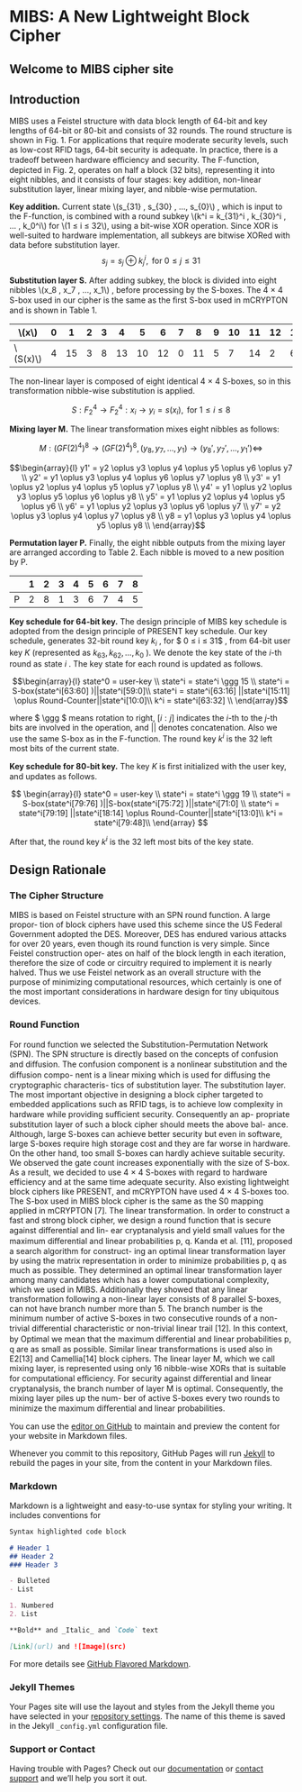 <script type="text/x-mathjax-config">
MathJax.Hub.Config({
  tex2jax: {inlineMath: [['$','$'], ['\\(','\\)']]}
});
</script>
<script type="text/javascript" async
  src="https://cdnjs.cloudflare.com/ajax/libs/mathjax/2.7.2/MathJax.js?config=TeX-MML-AM_CHTML">
</script>

# MIBS: A New Lightweight Block Cipher
## Welcome to MIBS cipher site

## Introduction

MIBS uses a Feistel structure with data block length of 64-bit and key lengths of 64-bit or 80-bit and consists of 32 rounds. The round structure is shown in Fig. 1. For applications that require moderate security levels, such as low-cost RFID tags, 64-bit security is adequate. In practice, there is a tradeoﬀ between hardware eﬃciency and security. The F-function, depicted in Fig. 2, operates on half a block (32 bits), representing it into eight nibbles, and it consists of four stages: key addition, non-linear substitution layer, linear mixing layer, and nibble-wise permutation.


**Key addition.** Current state \\(s_{31} , s_{30} , ..., s_{0}\\) , which is input to the F-function, is combined with a round subkey \\(k^i = k_{31}^i , k_{30}^i , ... , k_0^i\\) for \\(1 ≤ i ≤ 32\\), using a bit-wise XOR operation. Since XOR is well-suited to hardware implementation, all subkeys are bitwise XORed with data before substitution layer. 
       $$s_j = s_j \oplus k_j^i , \mbox{ for } 0 ≤ j ≤ 31$$

**Substitution layer S.** After adding subkey, the block is divided into eight nibbles \\(x_8 , x_7 , ..., x_1\\) , before processing by the S-boxes. The 4 × 4 S-box used in our cipher is the same as the ﬁrst S-box used in mCRYPTON and is shown in Table 1. 

| \\(x\\)    | 0 | 1  | 2 | 3 | 4  | 5  | 6  | 7 | 8  | 9 | 10 | 11 | 12 | 13 | 14 | 15 |
|------------|---|----|---|---|----|----|----|---|----|---|----|----|----|----|----|----|
| \\(S(x)\\) | 4 | 15 | 3 | 8 | 13 | 10 | 12 | 0 | 11 | 5 | 7  | 14 | 2  | 6  | 1  | 9  |


The non-linear layer is composed of eight identical 4 × 4 S-boxes, so in this transformation nibble-wise substitution is applied. 

$$S : F_2^4 → F_2^4 : x_i → y_i = s(x_i) , \mbox{ for } 1 ≤ i ≤ 8$$ 

**Mixing layer M.** The linear transformation mixes eight nibbles as follows: 

$$M : (GF(2)^4)^8 → (GF(2)^4)^8 , (y_8 , y_7 , . . . , y_1 ) → (y_8' , y_7' , . . . , y_1' ) ⇔$$

$$\begin{array}{l}
y1' = y2 \oplus y3 \oplus y4 \oplus y5 \oplus y6 \oplus y7 \\
y2' = y1 \oplus y3 \oplus y4 \oplus y6 \oplus y7 \oplus y8 \\
y3' = y1 \oplus y2 \oplus y4 \oplus y5 \oplus y7 \oplus y8 \\
y4' = y1 \oplus y2 \oplus y3 \oplus y5 \oplus y6 \oplus y8 \\
y5' = y1 \oplus y2 \oplus y4 \oplus y5 \oplus y6 \\
y6' = y1 \oplus y2 \oplus y3 \oplus y6 \oplus y7 \\
y7' = y2 \oplus y3 \oplus y4 \oplus y7 \oplus y8 \\
y8 = y1 \oplus y3 \oplus y4 \oplus y5 \oplus y8 \\
\end{array}$$

  **Permutation layer P.** Finally, the eight nibble outputs from the mixing layer are arranged according to Table 2. Each nibble is moved to a new position by P. 

|     | 1 | 2 | 3 | 4 | 5 | 6 | 7 | 8 |
|-----|---|---|---|---|---|---|---|---|
| P   | 2 | 8 | 1 | 3 | 6 | 7 | 4 | 5 |


**Key schedule for 64-bit key.** The design principle of MIBS key schedule is adopted from the design principle of PRESENT key schedule. Our key schedule, generates 32-bit round key $k_i$ , for $ 0 ≤ i ≤ 31$ , from 64-bit user key $K$ (represented as $k_{63} , k_{62} , ..., k_0$ ). We denote the key state of the $i$-th round as state $i$ . The key state for each round is updated as follows. 

$$\begin{array}{l}
state^0 = user-key \\
state^i = state^i \ggg 15 \\
state^i = S-box(state^i[63:60] )||state^i[59:0]\\
state^i = state^i[63:16] ||state^i[15:11] \oplus Round-Counter||state^i[10:0]\\
k^i = state^i[63:32] \\
\end{array}$$

where $ \ggg $ means rotation to right, $[i : j]$ indicates the $i$-th to the $j$-th bits are involved in the operation, and $||$ denotes concatenation. Also we use the same S-box as in the F-function. The round key $k^i$ is the 32 left most bits of the current state. 

**Key schedule for 80-bit key.** The key $K$ is ﬁrst initialized with the user key, and updates as follows. 

$$
\begin{array}{l}
state^0 = user-key \\
state^i = state^i \ggg 19 \\
state^i = S-box(state^i[79:76] )||S-box(state^i[75:72] )||state^i[71:0] \\
state^i = state^i[79:19] ||state^i[18:14] \oplus Round-Counter||state^i[13:0]\\
k^i = state^i[79:48]\\
\end{array}
$$

After that, the round key $k^i$ is the 32 left most bits of the key state.

## Design Rationale 
### The Cipher Structure 

MIBS is based on Feistel structure with an SPN round function. A large propor- tion of block ciphers have used this scheme since the US Federal Government adopted the DES. Moreover, DES has endured various attacks for over 20 years, even though its round function is very simple. Since Feistel construction oper- ates on half of the block length in each iteration, therefore the size of code or circuitry required to implement it is nearly halved. Thus we use Feistel network as an overall structure with the purpose of minimizing computational resources, which certainly is one of the most important considerations in hardware design for tiny ubiquitous devices. 

### Round Function 

For round function we selected the Substitution-Permutation Network (SPN). The SPN structure is directly based on the concepts of confusion and diﬀusion. The confusion component is a nonlinear substitution and the diﬀusion compo- nent is a linear mixing which is used for diﬀusing the cryptographic characteris- tics of substitution layer. The substitution layer. The most important objective in designing a block cipher targeted to embedded applications such as RFID tags, is to achieve low complexity in hardware while providing suﬃcient security. Consequently an ap- propriate substitution layer of such a block cipher should meets the above bal- ance. Although, large S-boxes can achieve better security but even in software, large S-boxes require high storage cost and they are far worse in hardware. On the other hand, too small S-boxes can hardly achieve suitable security. We observed the gate count increases exponentially with the size of S-box. As a result, we decided to use 4 × 4 S-boxes with regard to hardware efficiency and at the same time adequate security. Also existing lightweight block ciphers like PRESENT, and mCRYPTON have used 4 × 4 S-boxes too. The S-box used in MIBS block cipher is the same as the S0 mapping applied in mCRYPTON [7]. The linear transformation. In order to construct a fast and strong block cipher, we design a round function that is secure against diﬀerential and lin- ear cryptanalysis and yield small values for the maximum diﬀerential and linear probabilities p, q. Kanda et al. [11], proposed a search algorithm for construct- ing an optimal linear transformation layer by using the matrix representation in order to minimize probabilities p, q as much as possible. They determined an optimal linear transformation layer among many candidates which has a lower computational complexity, which we used in MIBS. Additionally they showed that any linear transformation following a non-linear layer consists of 8 parallel S-boxes, can not have branch number more than 5. The branch number is the minimum number of active S-boxes in two consecutive rounds of a non-trivial diﬀerential characteristic or non-trivial linear trail [12]. In this context, by Optimal we mean that the maximum diﬀerential and linear probabilities p, q are as small as possible. Similar linear transformations is used also in E2[13] and Camellia[14] block ciphers. The linear layer M, which we call mixing layer, is represented using only 16 nibble-wise XORs that is suitable for computational eﬃciency. For security against diﬀerential and linear cryptanalysis, the branch number of layer M is optimal. Consequently, the mixing layer piles up the num- ber of active S-boxes every two rounds to minimize the maximum diﬀerential and linear probabilities.

You can use the [editor on GitHub](https://github.com/mibscipher/mibscipher.github.io/edit/master/index.md) to maintain and preview the content for your website in Markdown files.


Whenever you commit to this repository, GitHub Pages will run [Jekyll](https://jekyllrb.com/) to rebuild the pages in your site, from the content in your Markdown files.


 
### Markdown

Markdown is a lightweight and easy-to-use syntax for styling your writing. It includes conventions for

```markdown
Syntax highlighted code block

# Header 1
## Header 2
### Header 3

- Bulleted
- List

1. Numbered
2. List

**Bold** and _Italic_ and `Code` text

[Link](url) and ![Image](src)
```

For more details see [GitHub Flavored Markdown](https://guides.github.com/features/mastering-markdown/).

### Jekyll Themes

Your Pages site will use the layout and styles from the Jekyll theme you have selected in your [repository settings](https://github.com/mibscipher/mibscipher.github.io/settings). The name of this theme is saved in the Jekyll `_config.yml` configuration file.

### Support or Contact

Having trouble with Pages? Check out our [documentation](https://help.github.com/categories/github-pages-basics/) or [contact support](https://github.com/contact) and we’ll help you sort it out.
